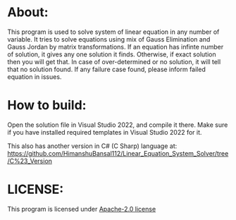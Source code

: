 <h1>About:</h1>
<p>This program is used to solve system of linear equation in any number of variable. It tries to solve equations using mix of Gauss Elimination and Gauss Jordan by matrix transformations. If an equation has infinte number of solution, it gives any one solution it finds. Otherwise, if exact solution then you will get that. In case of over-determined or no solution, it will tell that no solution found. If any failure case found, please inform failed equation in issues.</p>
<h1>How to build:</h1>
<p>Open the solution file in Visual Studio 2022, and compile it there. Make sure if you have installed required templates in Visual Studio 2022 for it.</p>
<span>This also has another version in C# (C Sharp) language at: <a href="https://github.com/HimanshuBansal112/Linear_Equation_System_Solver/tree/C%23_Version">https://github.com/HimanshuBansal112/Linear_Equation_System_Solver/tree/C%23_Version</a></span>

<h1>LICENSE:</h1>
<span>This program is licensed under <a href="https://github.com/HimanshuBansal112/Linear_Equation_System_Solver/blob/C%2B%2B_Version/LICENSE">Apache-2.0 license</a></span>

